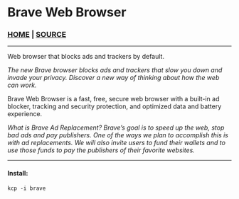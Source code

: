 # Brave Web Browser

### [HOME](https://www.brave.com/) | [SOURCE](https://github.com/brave/brave-browser)

___

Web browser that blocks ads and trackers by default.   

_The new Brave browser blocks ads and trackers that slow you down and invade your privacy. Discover a new way of thinking about how the web can work._

Brave Web Browser is a fast, free, secure web browser with a built-in ad blocker, tracking and security protection, and optimized data and battery experience.

*What is Brave Ad Replacement?*
*Brave’s goal is to speed up the web, stop bad ads and pay publishers. One of the ways we plan to accomplish this is with ad replacements. We will also invite users to fund their wallets and to use those funds to pay the publishers of their favorite websites.*

___

#### Install:   
```
kcp -i brave
```
